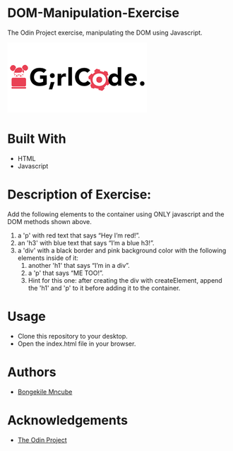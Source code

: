 # DOM-Manipulation-Exercise

The Odin Project exercise, manipulating the DOM using Javascript.

![GirlCode logo](girlcode.png)

# Built With

- HTML
- Javascript

# Description of Exercise:

Add the following elements to the container using ONLY javascript and the DOM methods shown above.

1. a 'p' with red text that says “Hey I’m red!”.
2. an 'h3' with blue text that says “I’m a blue h3!”.
3. a 'div' with a black border and pink background color with the following elements inside of it:
   1. another 'h1' that says “I’m in a div”.
   2. a 'p' that says “ME TOO!”.
   3. Hint for this one: after creating the div with createElement, append the 'h1' and 'p' to it before adding it to the container.

# Usage

- Clone this repository to your desktop.
- Open the index.html file in your browser.

# Authors

- [Bongekile Mncube](https://github.com/BongekileM)

# Acknowledgements

- [The Odin Project](https://www.theodinproject.com/paths/foundations/courses/foundations/lessons/dom-manipulation)
